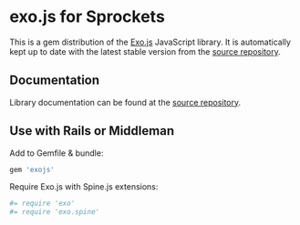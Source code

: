 exo.js for Sprockets
====================

This is a gem distribution of the [Exo.js](https://github.com/jpettersson/exo.js) JavaScript library. It is automatically kept up to date with the latest stable version from the [source repository](https://github.com/jpettersson/exo.js).

Documentation
-------------
Library documentation can be found at the [source repository](https://github.com/jpettersson/exo.js).

Use with Rails or Middleman
-----

Add to Gemfile & bundle:
```Ruby
gem 'exojs'
```

Require Exo.js with Spine.js extensions:

```Ruby
#= require 'exo'
#= require 'exo.spine'
```
